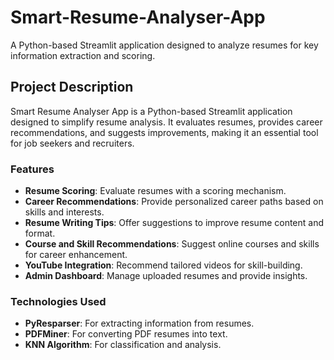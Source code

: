 # Smart-Resume-Analyser-App
A Python-based Streamlit application designed to analyze resumes for key information extraction and scoring. 

## Project Description  
Smart Resume Analyser App is a Python-based Streamlit application designed to simplify resume analysis. It evaluates resumes, provides career recommendations, and suggests improvements, making it an essential tool for job seekers and recruiters.  

### Features  
- **Resume Scoring**: Evaluate resumes with a scoring mechanism.  
- **Career Recommendations**: Provide personalized career paths based on skills and interests.  
- **Resume Writing Tips**: Offer suggestions to improve resume content and format.  
- **Course and Skill Recommendations**: Suggest online courses and skills for career enhancement.  
- **YouTube Integration**: Recommend tailored videos for skill-building.  
- **Admin Dashboard**: Manage uploaded resumes and provide insights.  

### Technologies Used  
- **PyResparser**: For extracting information from resumes.  
- **PDFMiner**: For converting PDF resumes into text.  
- **KNN Algorithm**: For classification and analysis.  


